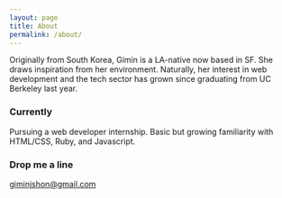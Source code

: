 ```yaml
---
layout: page
title: About
permalink: /about/
---
```


Originally from South Korea, Gimin is a LA-native now based in SF. She draws inspiration from her environment. Naturally, her interest in web development and the tech sector has grown since graduating from UC Berkeley last year.

### Currently

Pursuing a web developer internship.
Basic but growing familiarity with HTML/CSS, Ruby, and Javascript.

### Drop me a line

[giminjshon@gmail.com](mailto:giminjshon@gmail.com)
